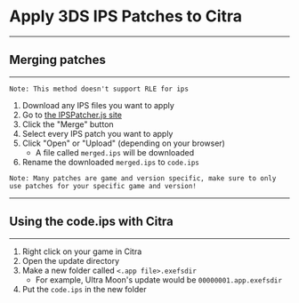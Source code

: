 # Apply 3DS IPS Patches to Citra

---
## Merging patches
---

```
Note: This method doesn't support RLE for ips
```

1. Download any IPS files you want to apply
2. Go to [the IPSPatcher.js site](https://zaksabeast.github.io/ipspatcher.js/build/)
3. Click the "Merge" button
4. Select every IPS patch you want to apply
5. Click "Open" or "Upload" (depending on your browser)
    - A file called `merged.ips` will be downloaded
6. Rename the downloaded `merged.ips` to `code.ips`

```
Note: Many patches are game and version specific, make sure to only use patches for your specific game and version!
```

---
## Using the code.ips with Citra
---

1. Right click on your game in Citra
2. Open the update directory
3. Make a new folder called `<.app file>.exefsdir`
    - For example, Ultra Moon's update would be `00000001.app.exefsdir`
4. Put the `code.ips` in the new folder
